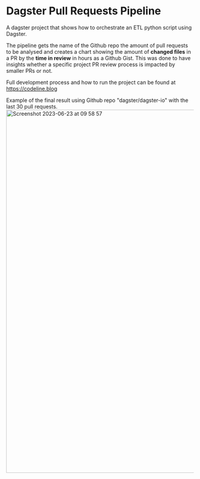 # Dagster Pull Requests Pipeline
A dagster project that shows how to orchestrate an ETL python script using Dagster.

The pipeline gets the name of the Github repo the amount of pull requests to be analysed and creates a chart showing the amount of **changed files** in a PR by the **time in review** in hours as a Github Gist. This was done to have insights whether a specific project PR review process is impacted by smaller PRs or not.

Full development process and how to run the project can be found at https://codeline.blog

Example of the final result using Github repo "dagster/dagster-io" with the last 30 pull requests.
<img width="974" alt="Screenshot 2023-06-23 at 09 58 57" src="https://github.com/marcowilliam/dagster-pull-requests-pipeline/assets/3015399/5c2408c8-64e1-4178-ba00-36d2f68cc94e">

